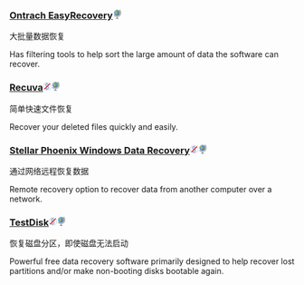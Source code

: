 ### [Ontrach EasyRecovery](http://www.krollontrack.com/data-recovery/recovery-software/)![](/assets/earth-globe.png)

大批量数据恢复

Has filtering tools to help sort the large amount of data the software can recover.

### [Recuva](https://www.piriform.com/recuva)![](/assets/图片2.png)![](/assets/earth-globe.png)

简单快速文件恢复

Recover your deleted files quickly and easily.

### [Stellar Phoenix Windows Data Recovery](http://www.stellarinfo.com/windows-data-recovery.php)![](/assets/图片2.png)![](/assets/earth-globe.png)

通过网络远程恢复数据

Remote recovery option to recover data from another computer over a network.

### [TestDisk](http://www.cgsecurity.org/wiki/TestDisk)![](/assets/图片2.png)![](/assets/earth-globe.png)

恢复磁盘分区，即使磁盘无法启动

Powerful free data recovery software primarily designed to help recover lost partitions and/or make non-booting disks bootable again.

